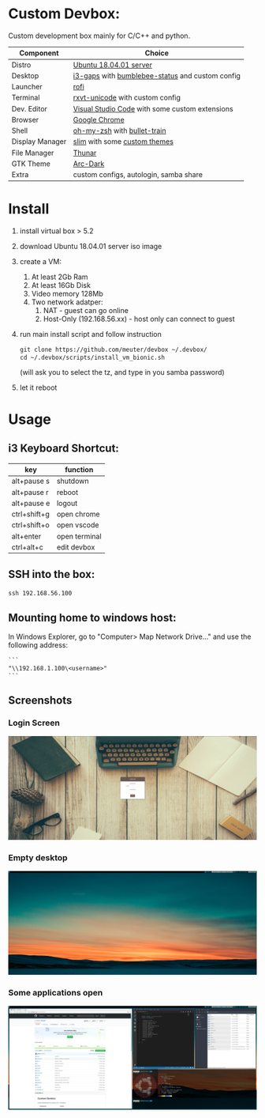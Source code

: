 # Custom Devbox:

Custom development box mainly for C/C++ and python.

| Component        | Choice |
| ---------------- | ------ | 
| Distro           | [Ubuntu 18.04.01 server](https://www.ubuntu.com/download/server) |
| Desktop          | [i3-gaps](https://github.com/Airblader/i3) with [bumblebee-status](https://github.com/tobi-wan-kenobi/bumblebee-status) and custom config |
| Launcher         | [rofi](https://github.com/DaveDavenport/rofi) |
| Terminal         | [rxvt-unicode](https://wiki.archlinux.org/index.php/rxvt-unicode) with custom config |
| Dev. Editor      | [Visual Studio Code](https://code.visualstudio.com/) with some custom extensions |
| Browser          | [Google Chrome](https://www.google.com/chrome/) |
| Shell            | [oh-my-zsh](https://ohmyz.sh/) with [bullet-train](https://github.com/caiogondim/bullet-train.zsh) |
| Display Manager  | [slim](https://wiki.archlinux.org/index.php/SLiM) with some [custom themes](https://github.com/adi1090x/slim_themes) |
| File Manager     | [Thunar](https://wiki.archlinux.org/index.php/thunar) |
| GTK Theme        | [Arc-Dark](https://github.com/horst3180/arc-theme) |
| Extra            | custom configs, autologin, samba share |

# Install

1. install virtual box > 5.2
2. download Ubuntu 18.04.01 server iso image
3. create a VM:
    1. At least 2Gb Ram
    2. At least 16Gb Disk
    3. Video memory 128Mb    
    4. Two network adatper: 
        1. NAT - guest can go online
        2. Host-Only (192.168.56.xx) - host only can connect to guest
5. run main install script and follow instruction
    ```
    git clone https://github.com/meuter/devbox ~/.devbox/
    cd ~/.devbox/scripts/install_vm_bionic.sh
    ```

    (will ask you to select the tz, and type in you samba password)
6. let it reboot

# Usage

## i3 Keyboard Shortcut:

| key          | function |
| ------------ | ----- |
| alt+pause s  | shutdown |
| alt+pause r  | reboot |
| alt+pause e  | logout |
| ctrl+shift+g | open chrome |
| ctrl+shift+o | open vscode |
| alt+enter    | open terminal |
| ctrl+alt+c   | edit devbox |

## SSH into the box:

```
ssh 192.168.56.100
```

## Mounting home to windows host:

In Windows Explorer, go to "Computer> Map Network Drive..." and use the following address:

    ```
    "\\192.168.1.100\<username>"
    ```
## Screenshots

### Login Screen
![screenshot0.jpg](/screenshots/screenshot0.jpg?raw=true)

### Empty desktop
![screenshot1.jpg](/screenshots/screenshot1.jpg?raw=true)

### Some applications open
![screenshot2.jpg](/screenshots/screenshot2.jpg?raw=true)

